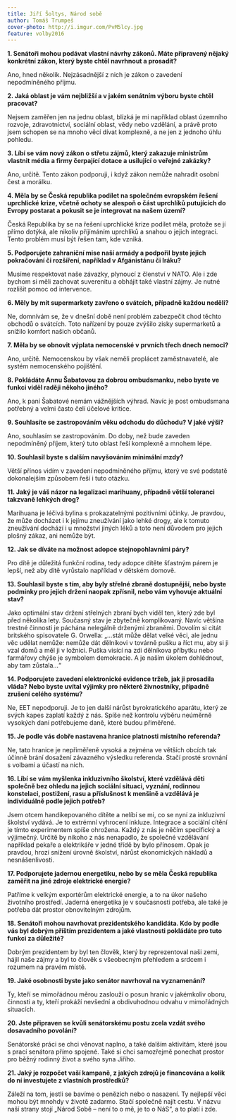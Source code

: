 ```yaml
---
title: Jiří Šoltys, Národ sobě
author: Tomáš Trumpeš
cover-photo: http://i.imgur.com/PvM5lcy.jpg
feature: volby2016
---
```


**1. Senátoři mohou podávat vlastní návrhy zákonů. Máte připravený nějaký konkrétní zákon, který byste chtěl navrhnout a prosadit?**

Ano, hned několik. Nejzásadnější z nich je zákon o zavedení nepodmíněného příjmu. 

**2. Jaká oblast je vám nejbližší a v jakém senátním výboru byste chtěl pracovat?**

Nejsem zaměřen jen na jednu oblast, blízká je mi například oblast územního rozvoje, zdravotnictví, sociální oblast, vědy nebo vzdělání, a právě proto jsem schopen se na mnoho věcí dívat komplexně, a ne jen z jednoho úhlu pohledu.

**3. Líbí se vám nový zákon o střetu zájmů, který zakazuje ministrům vlastnit média a firmy čerpající dotace a usilující o veřejné zakázky?**

Ano, určitě. Tento zákon podporuji, i když zákon nemůže nahradit osobní čest a morálku.

**4. Měla by se Česká republika podílet na společném evropském řešení uprchlické krize, včetně ochoty se alespoň o část uprchlíků putujících do Evropy postarat a pokusit se je integrovat na našem území?**

Česká Republika by se na řešení uprchlické krize podílet měla, protože se jí přímo dotýká, ale nikoliv příjímáním uprchlíků a snahou o jejich integraci. Tento problém musí být řešen tam, kde vzniká.

**5. Podporujete zahraniční mise naší armády a podpořil byste jejich pokračování či rozšíření, například v Afgánistánu či Iráku?**

Musíme respektovat naše závazky, plynoucí z členství v NATO. Ale i zde bychom si měli zachovat suverenitu a obhájit také vlastní zájmy. Je nutné rozlišit pomoc od intervence.

**6. Měly by mít supermarkety zavřeno o svátcích, případně každou neděli?**

Ne, domnívám se, že v dnešní době není problém zabezpečit chod těchto obchodů o svátcích. Toto nařízení by pouze zvýšilo zisky supermarketů a snížilo komfort našich občanů.

**7. Měla by se obnovit výplata nemocenské v prvních třech dnech nemoci?**

Ano, určitě. Nemocenskou by však neměli proplácet zaměstnavatelé, ale systém nemocenského pojištění.

**8. Pokládáte Annu Šabatovou za dobrou ombudsmanku, nebo byste ve funkci viděl raději někoho jiného?**

Ano, k paní Šabatové nemám vážnějších výhrad. Navíc je post ombudsmana potřebný a velmi často čelí účelové kritice.

**9. Souhlasíte se zastropováním věku odchodu do důchodu? V jaké výši?**

Ano, souhlasím se zastropováním. Do doby, než bude zaveden nepodmíněný příjem, který tuto oblast řeší komplexně a mnohem lépe.

**10. Souhlasil byste s dalším navyšováním minimální mzdy?**

Větší přínos vidím v zavedení nepodmíněného příjmu, který ve své podstatě dokonalejším způsobem řeší i tuto otázku.

**11. Jaký je váš názor na legalizaci marihuany, případně větší toleranci takzvaně lehkých drog?**

Marihuana je léčivá bylina s prokazatelnými pozitivními účinky. Je pravdou, že může docházet i k jejímu zneužívání jako lehké drogy, ale k tomuto zneužívání dochází i u množství jiných léků a toto není důvodem pro jejich plošný zákaz, ani nemůže být.

**12. Jak se díváte na možnost adopce stejnopohlavními páry?**

Pro dítě je důležitá funkční rodina, tedy adopce dítěte šťastným párem je lepší, než aby dítě vyrůstalo například v dětském domově.

**13. Souhlasil byste s tím, aby byly střelné zbraně dostupnější, nebo byste podmínky pro jejich držení naopak zpřísnil, nebo vám vyhovuje aktuální stav?**

Jako optimální stav držení střelných zbraní bych viděl ten, který zde byl před několika lety. Současný stav je zbytečně komplikovaný. Navíc většina trestné činnosti je páchána nelegálně drženými zbraněmi. Dovolím si citát britského spisovatele G. Orwella: „…stát může dělat velké věci, ale jednu věc udělat nemůže: nemůže dát dělníkovi v továrně pušku a říct mu, aby si ji vzal domů a měl ji v ložnici. Puška visící na zdi dělníkova příbytku nebo farmářovy chýše je symbolem demokracie. A je naším úkolem dohlédnout, aby tam zůstala…“

**14. Podporujete zavedení elektronické evidence tržeb, jak ji prosadila vláda? Nebo byste uvítal výjimky pro některé živnostníky, případně zrušení celého systému?**

Ne, EET nepodporuji. Je to jen další nárůst byrokratického aparátu, který ze svých kapes zaplatí každý z nás. Spíše než kontrolu výběru neúměrně vysokých daní potřebujeme daně, které budou přiměřené.

**15. Je podle vás dobře nastavena hranice platnosti místního referenda?**

Ne, tato hranice je nepřiměřeně vysoká a zejména ve větších obcích tak účinně brání dosažení závazného výsledku referenda. Stačí prosté srovnání s volbami a účastí na nich.

**16. Líbí se vám myšlenka inkluzivního školství, které vzdělává děti společně bez ohledu na jejich sociální situaci, vyznání, rodinnou konstelaci, postižení, rasu a příslušnost k menšině a vzdělává je individuálně podle jejich potřeb?**

Jsem otcem handikepovaného dítěte a nelíbí se mi, co se nyní za inkluzivní školství vydává. Je to extrémní vyhrocení inkluze. Integrace a sociální cítění je tímto experimentem spíše ohrožena. Každý z nás je něčím specifický a výjimečný. Určitě by nikoho z nás nenapadlo, že společné vzdělávání například pekaře a elektrikáře v jedné třídě by bylo přínosem. Opak je pravdou, hrozí snížení úrovně školství, nárůst ekonomických nákladů a nesnášenlivosti.

**17. Podporujete jadernou energetiku, nebo by se měla Česká republika zaměřit na jiné zdroje elektrické energie?**

Patříme k velkým exportérům elektrické energie, a to na úkor našeho životního prostředí. Jaderná energetika je v současnosti potřeba, ale také je potřeba dát prostor obnovitelným zdrojům.

**18. Senátoři mohou navrhovat prezidentského kandidáta. Kdo by podle vás byl dobrým příštím prezidentem a jaké vlastnosti pokládáte pro tuto funkci za důležité?**

Dobrým prezidentem by byl ten člověk, který by reprezentoval naši zemi, hájil naše zájmy a byl to člověk s všeobecným přehledem a srdcem i rozumem na pravém místě.

**19. Jaké osobnosti byste jako senátor navrhoval na vyznamenání?**

Ty, kteří se mimořádnou měrou zaslouží o posun hranic v jakémkoliv oboru, činnosti a ty, kteří prokáží nevšední a obdivuhodnou odvahu v mimořádných situacích.

**20. Jste připraven se kvůli senátorskému postu zcela vzdát svého dosavadního povolání?**

Senátorské práci se chci věnovat naplno, a také dalším aktivitám, které jsou s prací senátora přímo spojené. Také si chci samozřejmě ponechat prostor pro běžný rodinný život a svého syna Jiřího.

**21. Jaký je rozpočet vaší kampaně, z jakých zdrojů je financována a kolik do ní investujete z vlastních prostředků?**

Záleží na tom, jestli se bavíme o penězích nebo o nasazení. Ty nejlepší věci mohou být mnohdy v životě zadarmo. Stačí společně najít cestu. V názvu naší strany stojí „Národ Sobě – není to o mě, je to o NáS“, a to platí i zde.